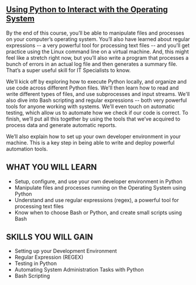 ## [Using Python to Interact with the Operating System](https://www.coursera.org/learn/python-operating-system?specialization=google-it-automation)

By the end of this course, you’ll be able to manipulate files and processes on your computer’s operating system. You’ll also have learned about regular expressions -- a very powerful tool for processing text files -- and you’ll get practice using the Linux command line on a virtual machine. And, this might feel like a stretch right now, but you’ll also write a program that processes a bunch of errors in an actual log file and then generates a summary file. That’s a super useful skill for IT Specialists to know.

We’ll kick off by exploring how to execute Python locally, and organize and use code across different Python files. We'll then learn how to read and write different types of files, and use subprocesses and input streams. We'll also dive into Bash scripting and regular expressions -- both very powerful tools for anyone working with systems. We'll even touch on automatic testing, which allow us to automate how we check if our code is correct. To finish, we’ll put all this together by using the tools that we’ve acquired to process data and generate automatic reports.

We’ll also explain how to set up your own developer environment in your machine. This is a key step in being able to write and deploy powerful automation tools.

## WHAT YOU WILL LEARN
* Setup, configure, and use your own developer environment in Python
* Manipulate files and processes running on the Operating System using Python
* Understand and use regular expressions (regex), a powerful tool for processing text files
* Know when to choose Bash or Python, and create small scripts using Bash

## SKILLS YOU WILL GAIN
* Setting up your Development Environment
* Regular Expression (REGEX)
* Testing in Python
* Automating System Administration Tasks with Python
* Bash Scripting
